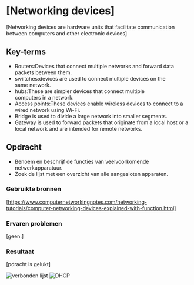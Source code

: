 # [Networking devices]
[Networking devices are hardware units that facilitate communication between computers and other electronic devices]

## Key-terms
* Routers:Devices that connect multiple networks and forward data packets between them.
* swiitches:devices are used to connect multiple devices on the   same network.
* hubs:These are simpler devices that connect multiple computers in a network.
* Access points:These devices enable wireless devices to connect to a wired network using Wi-Fi.
* Bridge is used to divide a large network into smaller segments.
* Gateway is used to forward packets that originate from a local host or a local network and are intended for remote networks. 
## Opdracht
* Benoem en beschrijf de functies van veelvoorkomende netwerkapparatuur.
* Zoek de lijst met een overzicht van alle aangesloten apparaten.
### Gebruikte bronnen
[https://www.computernetworkingnotes.com/networking-tutorials/computer-networking-devices-explained-with-function.html]

### Ervaren problemen
[geen.]

### Resultaat
[pdracht is gelukt]

![verbonden lijst](/techgrounds-ZuhairBatha-main/00_includes/Networking.png/networking%202.1.jpg)
![DHCP](../00_includes/Networking.png/networking2.2.jpg)
